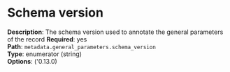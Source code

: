 # Schema version

**Description**: The schema version used to annotate the general parameters of the record
**Required**: yes <br/>
**Path**: `metadata.general_parameters.schema_version` <br/>
**Type**: enumerator (string) <br/>
**Options**: ('0.13.0)
